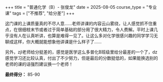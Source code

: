 +++
title = "普通化学（B）- 张俊龙"
date = 2025-08-05
course_type = "专业课"
tags = ["不推荐", "给分差"]
+++

这门课的上课质量真的不尽人意……老师讲课的内容云山雾绕，让人感觉抓不住重点，在很细枝末节或者过于简单基础的部分用了很大精力，令人费解。平时上课几乎没有人在认真听讲，也算是难得一见了。让这么多对化学很感兴趣的同学学习无聊成这样，你大概就能想象他讲课是什么样子了……

另外，zjl老师给分挺差的，感觉是医学这么多普化B班级里给分最差的一个了，dz感觉学习还比较认真，付出了不少努力，但是最后的分数挺低的，如果能换选别的老师的课的话强烈建议换一个老师！

**最终得分：** 85-90